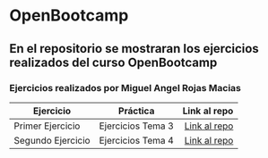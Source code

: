 # OpenBootcamp

## En el repositorio se mostraran los ejercicios realizados del curso OpenBootcamp
### Ejercicios realizados por Miguel Angel Rojas Macias


| Ejercicio | Práctica | Link al repo |
| ------------- |:-------------:| -----:|
|Primer Ejercicio|Ejercicios Tema 3|[Link al repo](https://github.com/MiguelARojas/OpenBootcamp/tree/main/IntroduccionJava/src/EjerciciosTema3)
|Segundo Ejercicio|Ejercicios Tema 4|[Link al repo](https://github.com/MiguelARojas/OpenBootcamp/tree/main/IntroduccionJava/src/EjerciciosTema4)

